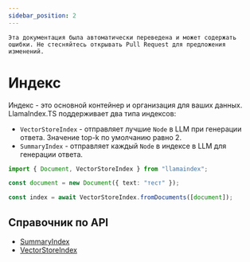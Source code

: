 ```yaml
---
sidebar_position: 2
---
```


`Эта документация была автоматически переведена и может содержать ошибки. Не стесняйтесь открывать Pull Request для предложения изменений.`

# Индекс

Индекс - это основной контейнер и организация для ваших данных. LlamaIndex.TS поддерживает два типа индексов:

- `VectorStoreIndex` - отправляет лучшие `Node` в LLM при генерации ответа. Значение top-k по умолчанию равно 2.
- `SummaryIndex` - отправляет каждый `Node` в индексе в LLM для генерации ответа.

```typescript
import { Document, VectorStoreIndex } from "llamaindex";

const document = new Document({ text: "тест" });

const index = await VectorStoreIndex.fromDocuments([document]);
```

## Справочник по API

- [SummaryIndex](../../api/classes/SummaryIndex.md)
- [VectorStoreIndex](../../api/classes/VectorStoreIndex.md)
